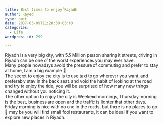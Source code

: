 ```yaml
---
title: Best times to enjoy ٌRiyadh
author: Rayed
type: post
date: 2007-03-09T11:28:30+03:00
categories:
  - Life
wordpress_id: 299

---
```

<p>Riyadh is a very big city, with 5.5 Million person sharing it streets, driving in Riyadh can be one of the worst experiences you may ever have.<br />
Many people nowadays avoid the pressure of commuting and prefer to stay at home, I am a big example 🙁<br />
The secret to enjoy the city is to use taxi to go wherever you want, and preferably stay in the back seat, and void the habit of looking at the road and try to enjoy the ride, you will be surprised of how many new things changed without you noticing it.<br />
The other option to enjoy the city is Weekend mornings, Thursday morning is the best, business are open and the traffic is lighter that other days, Friday morning is nice with no one in the roads, but there is no places to go 🙁 may be you will find small fool restaurants, it can be ideal if you want to explore new places in Riyadh.</p>
